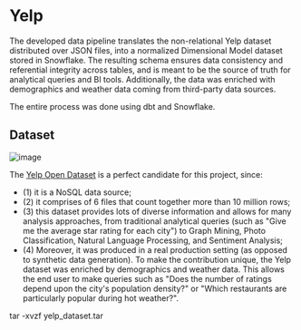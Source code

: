 
# Yelp

The developed data pipeline translates the non-relational Yelp dataset distributed over JSON files, into a normalized Dimensional Model dataset stored in Snowflake. The resulting schema ensures data consistency and referential integrity across tables, and is meant to be the source of truth for analytical queries and BI tools. Additionally, the data was enriched with demographics and weather data coming from third-party data sources.

The entire process was done using dbt and Snowflake.



## Dataset

![image](https://upload.wikimedia.org/wikipedia/commons/a/ad/Yelp_Logo.svg)

The [Yelp Open Dataset](https://www.yelp.com/dataset) is a perfect candidate for this project, since:

- (1) it is a NoSQL data source;
- (2) it comprises of 6 files that count together more than 10 million rows;
- (3) this dataset provides lots of diverse information and allows for many analysis approaches, from traditional analytical queries (such as "Give me the average star rating for each city") to Graph Mining, Photo Classification, Natural Language Processing, and Sentiment Analysis;
- (4) Moreover, it was produced in a real production setting (as opposed to synthetic data generation).
To make the contribution unique, the Yelp dataset was enriched by demographics and weather data. This allows the end user to make queries such as "Does the number of ratings depend upon the city's population density?" or "Which restaurants are particularly popular during hot weather?".

tar -xvzf yelp_dataset.tar
